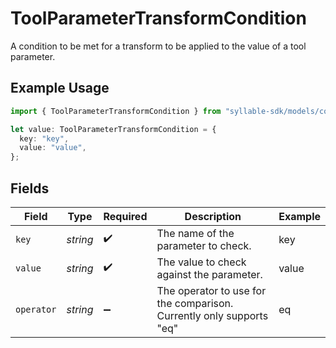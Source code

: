 # ToolParameterTransformCondition

A condition to be met for a transform to be applied to the value of a tool parameter.

## Example Usage

```typescript
import { ToolParameterTransformCondition } from "syllable-sdk/models/components";

let value: ToolParameterTransformCondition = {
  key: "key",
  value: "value",
};
```

## Fields

| Field                                                                | Type                                                                 | Required                                                             | Description                                                          | Example                                                              |
| -------------------------------------------------------------------- | -------------------------------------------------------------------- | -------------------------------------------------------------------- | -------------------------------------------------------------------- | -------------------------------------------------------------------- |
| `key`                                                                | *string*                                                             | :heavy_check_mark:                                                   | The name of the parameter to check.                                  | key                                                                  |
| `value`                                                              | *string*                                                             | :heavy_check_mark:                                                   | The value to check against the parameter.                            | value                                                                |
| `operator`                                                           | *string*                                                             | :heavy_minus_sign:                                                   | The operator to use for the comparison. Currently only supports "eq" | eq                                                                   |